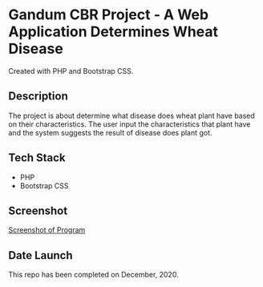 # Gandum CBR Project - A Web Application Determines Wheat Disease

Created with PHP and Bootstrap CSS.

## Description

The project is about determine what disease does wheat plant have based on their characteristics.
The user input the characteristics that plant have and the system suggests the result of disease does plant got.

## Tech Stack

- PHP
- Bootstrap CSS

## Screenshot

[Screenshot of Program](screenshot.png)

## Date Launch

This repo has been completed on December, 2020.
